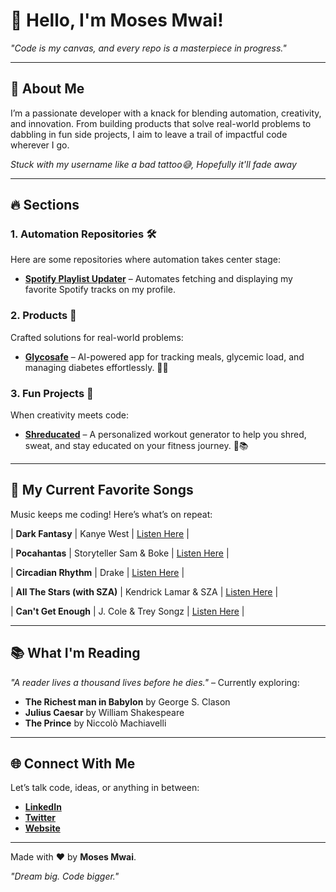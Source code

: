 # 👋 Hello, I'm Moses Mwai!

_"Code is my canvas, and every repo is a masterpiece in progress."_

---

## 🚀 About Me
I’m a passionate developer with a knack for blending automation, creativity, and innovation. From building products that solve real-world problems to dabbling in fun side projects, I aim to leave a trail of impactful code wherever I go.

_Stuck with my username like a bad tattoo😅, Hopefully it'll fade away_

---

## 🔥 Sections

### **1. Automation Repositories** 🛠️
Here are some repositories where automation takes center stage:
- [**Spotify Playlist Updater**](https://github.com/moses946/moses946) – Automates fetching and displaying my favorite Spotify tracks on my profile.
<!-- - [**GitHub Workflow Enhancer**](https://github.com/moses946/workflow-enhancer) – Boost your GitHub Actions with advanced workflows. -->

### **2. Products** 🚀
Crafted solutions for real-world problems:
<!-- - [**StockSasa**](https://github.com/moses946/stocksasa) – A mobile app for inventory management and sales tracking. -->
- [**Glycosafe**]() – AI-powered app for tracking meals, glycemic load, and managing diabetes effortlessly. 🍴🤖

### **3. Fun Projects** 🎉
When creativity meets code:
- [**Shreducated**](https://github.com/moses946/shreducated) – A personalized workout generator to help you shred, sweat, and stay educated on your fitness journey. 💪📚
<!-- - [**Kegel Counter**](https://github.com/username/kegel-counter) – A quirky app for pelvic floor exercises. -->

---

## 🎵 My Current Favorite Songs
Music keeps me coding! Here’s what’s on repeat:

<!-- start spotify -->
| **Dark Fantasy** | Kanye West | [Listen Here](https://open.spotify.com/track/7yNK27ZTpHew0c55VvIJgm) |
 
| **Pocahantas** | Storyteller Sam & Boke | [Listen Here](https://open.spotify.com/track/2lKb0Zxafn6GLthqh3Fd3P) |
 
| **Circadian Rhythm** | Drake | [Listen Here](https://open.spotify.com/track/1eroCliWpJrEu1V7VSObcO) |
 
| **All The Stars (with SZA)** | Kendrick Lamar & SZA | [Listen Here](https://open.spotify.com/track/3GCdLUSnKSMJhs4Tj6CV3s) |
 
| **Can't Get Enough** | J. Cole & Trey Songz | [Listen Here](https://open.spotify.com/track/3mTpegrOwRn0oJjv4TSbEE) |
<!-- end spotify -->

---

## 📚 What I'm Reading
_"A reader lives a thousand lives before he dies."_ – Currently exploring:
- **The Richest man in Babylon** by George S. Clason
- **Julius Caesar** by William Shakespeare
- **The Prince** by Niccolò Machiavelli

---

## 🌐 Connect With Me
Let’s talk code, ideas, or anything in between:
- **[LinkedIn](https://linkedin.com/in/moses-mwai)**
- **[Twitter](https://twitter.com/mwaii__)**
- **[Website](https://mwai-portfolio.netlify.app/)**

---

Made with ❤️ by **Moses Mwai**.

_"Dream big. Code bigger."_
